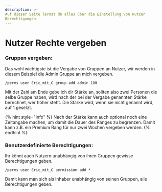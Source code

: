 ```yaml
---
description: >-
Auf dieser Seite lernst du alles über die Einstellung von Nutzer
Berechtigungen.
---
```


# Nutzer Rechte vergeben

### Gruppen vergeben:

Das wohl wichtigste ist die Vergabe von Gruppen an Nutzer, wir werden in diesem Beispiel die Admin Gruppe an mich vergeben.

```text
/perms user Eric_mit_C group add admin 100
```

Mit der Zahl am Ende gebe ich dir Stärke an, sollten also zwei Personen die selbe Gruppe haben, wird nach der bei der Vergabe genannten Stärke berechnet, wer höher steht. Die Stärke wird, wenn sie nicht genannt wird, auf 1 gesetzt.

{% hint style="info" %}
Nach der Stärke kann auch optional noch eine Zeitangabe machen, um damit die Dauer des Ranges zu begrenzen. Damit kann z.B. ein Premium Rang für nur zwei Wochen vergeben werden.
{% endhint %}

### Benutzerdefinierte Berechtigungen:

Ihr könnt auch Nutzern unabhängig von ihren Gruppen gewisse Berechtigungen geben.

```text
/perms user Eric_mit_C permission add *
```

Damit kann man sich als Inhaber unabhängig von seinen Gruppen, alle Berechtigungen geben.
